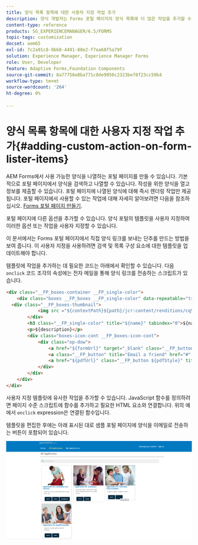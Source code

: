 ```yaml
---
title: 양식 목록 항목에 대한 사용자 지정 작업 추가
description: 양식 개발자는 Forms 포털 페이지의 양식 목록에 더 많은 작업을 추가할 수 있습니다. 기본적으로 양식 목록을 사용하여 양식에 액세스하고 양식을 입력한 다음 제출할 수 있습니다.
content-type: reference
products: SG_EXPERIENCEMANAGER/6.5/FORMS
topic-tags: customization
docset: aem65
exl-id: 7c2a91c8-9b68-4491-88e2-f7ea68f5a79f
solution: Experience Manager, Experience Manager Forms
role: User, Developer
feature: Adaptive Forms,Foundation Components
source-git-commit: 8a77756e8ba771c8de9950c2323bef8f23cc59b4
workflow-type: tm+mt
source-wordcount: '264'
ht-degree: 0%

---
```


# 양식 목록 항목에 대한 사용자 지정 작업 추가{#adding-custom-action-on-form-lister-items}

AEM Forms에서 사용 가능한 양식을 나열하는 포털 페이지를 만들 수 있습니다. 기본적으로 포털 페이지에서 양식을 검색하고 나열할 수 있습니다. 작성을 위한 양식을 열고 정보를 제출할 수 있습니다. 포털 페이지에 나열된 양식에 대해 즉시 렌더링 작업만 제공됩니다. 포털 페이지에서 사용할 수 있는 작업에 대해 자세히 알아보려면 다음을 참조하십시오. [Forms 포털 페이지 만들기](../../forms/using/creating-form-portal-page.md).

포털 페이지에 다른 옵션을 추가할 수 있습니다. 양식 포털의 템플릿을 사용자 지정하여 이러한 옵션 또는 작업을 사용자 지정할 수 있습니다.

이 문서에서는 Forms 포털 페이지에서 직접 양식 링크를 보내는 단추를 만드는 방법을 보여 줍니다. 이 사용자 지정을 사용하려면 검색 및 목록 구성 요소에 대한 템플릿을 업데이트해야 합니다.

템플릿에 작업을 추가하는 데 필요한 코드는 아래에서 확인할 수 있습니다. 다음 `onclick` 코드 조각의 속성에는 전자 메일을 통해 양식 링크를 전송하는 스크립트가 있습니다.

```html
<div class="__FP_boxes-container __FP_single-color">
    <div class="boxes __FP_boxes __FP_single-color" data-repeatable="true">
  <div class="__FP_boxes-thumbnail">
            <img src ="${contextPath}${path}/jcr:content/renditions/cq5dam.thumbnail.319.319.png">
        </div>
        <h3 class="__FP_single-color" title="${name}" tabindex="0">${name}</h3>
        <p>${description}</p>
        <div class="boxes-icon-cont __FP_boxes-icon-cont">
            <div class="op-dow">
                <a href="${formUrl}" target="_blank" class="__FP_button ${htmlStyle}" title="${config-htmlLinkText}">Apply</a>
                <a class="__FP_button" title="Email a friend" href="#" onclick="javascript:window.location=&apos;mailto:?subject=Interesting information&body=I thought you might find {name} form helpful :  &apos;+window.location.protocol+window.location.host+&apos;${formUrl}&apos; ;">Email</a>
                <a href="${pdfUrl}" class="__FP_button ${pdfStyle}" title="${config-pdfLinkText}">Download</a>
            </div>
        </div>
    </div>
</div>
```

사용자 지정 템플릿에 유사한 작업을 추가할 수 있습니다. JavaScript 함수를 정의하려면 페이지 수준 스크립트에 함수를 추가하고 필요한 HTML 요소와 연결합니다. 위의 예에서 `onclick` expression은 연결된 함수입니다.

템플릿을 편집한 후에는 아래 표시된 대로 샘플 포털 페이지에 양식을 이메일로 전송하는 버튼이 포함되어 있습니다.

![이메일](assets/email.png)
